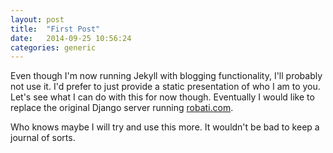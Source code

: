 ```yaml
---
layout: post
title:  "First Post"
date:   2014-09-25 10:56:24
categories: generic
---
```


Even though I'm now running Jekyll with blogging functionality, I'll probably
not use it. I'd prefer to just provide a static presentation of who I am to you.
Let's see what I can do with this for now though. Eventually I would like to
replace the original Django server running [robati.com](http://www.robati.com).

Who knows maybe I will try and use this more. It wouldn't be bad to keep a
journal of sorts.
